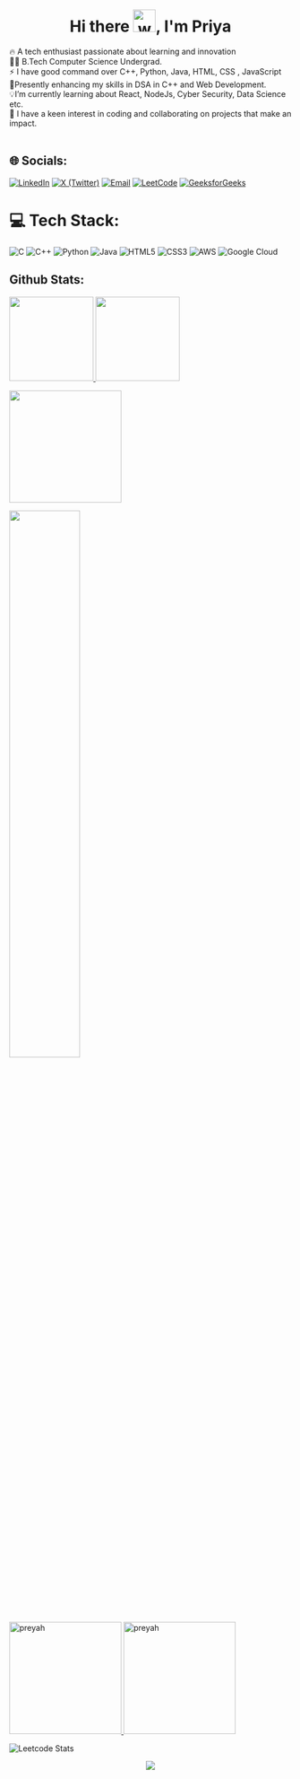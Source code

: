 <h1 align="center">Hi there <img src="https://user-images.githubusercontent.com/72663882/171687151-bb31c996-c9d2-49c8-b593-734946893b23.gif" alt="waving hand gif" aria-hidden="true" width="40" />, I'm Priya</h1>






🔥 A tech enthusiast passionate about learning and innovation <br>👩‍🎓 B.Tech Computer Science Undergrad.<br>⚡ I have good command over C++, Python, Java, HTML, CSS , JavaScript<br>🌱Presently enhancing my skills in DSA in C++ and Web Development.<br>💡I’m currently learning about React, NodeJs, Cyber Security, Data Science etc.<br>💞️ I have a keen interest in coding and collaborating on projects that make an impact.<br><br>
## 🌐 Socials:
[![LinkedIn](https://img.shields.io/badge/LinkedIn-%230077B5.svg?logo=linkedin&logoColor=white)](https://www.linkedin.com/in/priya2212/) 
[![X (Twitter)](https://img.shields.io/badge/X-000000?logo=twitter&logoColor=white)](https://x.com/im_priyaa_)
[![Email](https://img.shields.io/badge/Email-D14836?logo=gmail&logoColor=white)](mailto:contact.priyyaa@gmail.com)
[![LeetCode](https://img.shields.io/badge/LeetCode-FFA116?logo=leetcode&logoColor=white)](https://leetcode.com/preyah/)  [![GeeksforGeeks](https://img.shields.io/badge/GFG-2F8D46?logo=geeksforgeeks&logoColor=white)](https://www.geeksforgeeks.org/user/priyaa291id/)  

# 💻 Tech Stack:
![C](https://img.shields.io/badge/c-%2300599C.svg?style=for-the-badge&logo=c&logoColor=white) ![C++](https://img.shields.io/badge/c++-%2300599C.svg?style=for-the-badge&logo=c%2B%2B&logoColor=white) ![Python](https://img.shields.io/badge/python-3670A0?style=for-the-badge&logo=python&logoColor=ffdd54) ![Java](https://img.shields.io/badge/java-%23ED8B00.svg?style=for-the-badge&logo=openjdk&logoColor=white) ![HTML5](https://img.shields.io/badge/html5-%23E34F26.svg?style=for-the-badge&logo=html5&logoColor=white) ![CSS3](https://img.shields.io/badge/css3-%231572B6.svg?style=for-the-badge&logo=css3&logoColor=white) ![AWS](https://img.shields.io/badge/AWS-%23FF9900.svg?style=for-the-badge&logo=amazon-aws&logoColor=white) ![Google Cloud](https://img.shields.io/badge/GoogleCloud-%234285F4.svg?style=for-the-badge&logo=google-cloud&logoColor=white)
 ## Github Stats:
<p align="left">
    <a href="https://github.com/preyaah">
        <img height="150em" src="https://github-readme-stats-git-masterrstaa-rickstaa.vercel.app/api?username=preyaah&show_icons=true&theme=onedark&include_all_commits=true&count_private=true&hide_border=true"/>
        <img height="150em" src="https://github-readme-stats-eight-theta.vercel.app/api/top-langs/?username=preyaah&langs_count=12&layout=compact&langs_count=8&theme=onedark&include_all_commits=true&count_private=true&hide_border=true" />
    </a>
</p>
<!-- Activity Graph -->
<p align="left">
  <a href="https://github.com/preyaah">
    <img height=200 src="https://github-readme-activity-graph.vercel.app/graph?username=preyaah&bg_color=282c34&color=FDFD96&line=FDFD96&point=FFFFFF&area_color=79FE96&border_radius=24.5&title_color=FDFD96&border_radius=20px"/>
  </a> 
</p>


 <p align="left">
   <a href="https://github.com/preyaah"> 
     <img width="50%" src="https://github-readme-streak-stats.herokuapp.com/?user=preyaah&show_icons=true&locale=en&layout=demo&theme=Onedark&hide_border=true" /> 
   </a>  
 </p>

<br>


<!-- 50 days -->
  <a href="https://leetcode.com/preyah/" target="_blank">
    <img src="https://assets.leetcode.com/static_assets/others/2550.gif" alt="preyah" height="200" width="200" />
  </a>

  <!-- 100 days -->
  <a href="https://leetcode.com/preyah/" target="_blank">
    <img src="https://assets.leetcode.com/static_assets/others/25100.gif" alt="preyah"  height="200" width="200"/>
  </a>

  <br>

![Leetcode Stats](https://leetcard.jacoblin.cool/preyah?ext=heatmap)


<p align="center">
  <img src="https://capsule-render.vercel.app/api?type=waving&height=100&section=footer&color=gradient&customColorList=lightblue,aliceblue,lavender,lightcyan,powderblue" />
</p>

#




